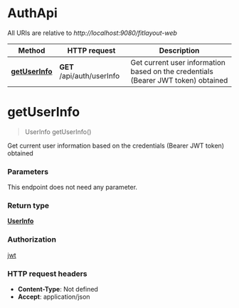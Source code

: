 # AuthApi

All URIs are relative to *http://localhost:9080/fitlayout-web*

Method | HTTP request | Description
------------- | ------------- | -------------
[**getUserInfo**](AuthApi.md#getUserInfo) | **GET** /api/auth/userInfo | Get current user information based on the credentials (Bearer JWT token) obtained


<a name="getUserInfo"></a>
# **getUserInfo**
> UserInfo getUserInfo()

Get current user information based on the credentials (Bearer JWT token) obtained

### Parameters
This endpoint does not need any parameter.

### Return type

[**UserInfo**](../Models/UserInfo.md)

### Authorization

[jwt](../README.md#jwt)

### HTTP request headers

- **Content-Type**: Not defined
- **Accept**: application/json

